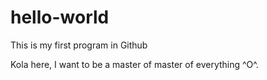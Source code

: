 # hello-world
This is my first program in Github

Kola here, I want to be a master of master of everything ^O^.

